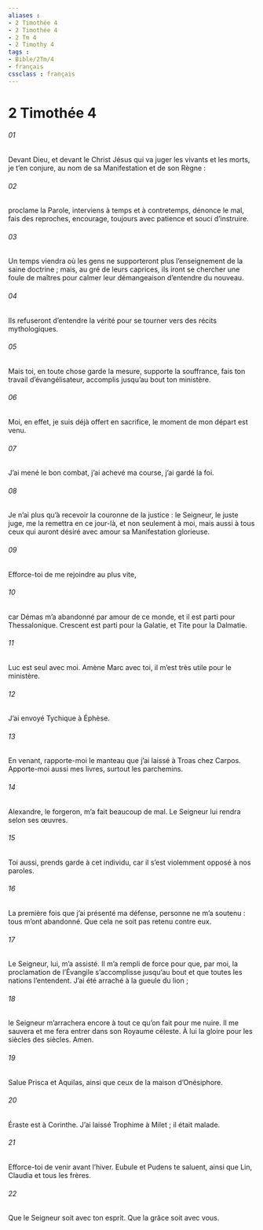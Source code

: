 ```yaml
---
aliases : 
- 2 Timothée 4
- 2 Timothée 4
- 2 Tm 4
- 2 Timothy 4
tags : 
- Bible/2Tm/4
- français
cssclass : français
---
```


# 2 Timothée 4

###### 01
Devant Dieu, et devant le Christ Jésus qui va juger les vivants et les morts, je t’en conjure, au nom de sa Manifestation et de son Règne :
###### 02
proclame la Parole, interviens à temps et à contretemps, dénonce le mal, fais des reproches, encourage, toujours avec patience et souci d’instruire.
###### 03
Un temps viendra où les gens ne supporteront plus l’enseignement de la saine doctrine ; mais, au gré de leurs caprices, ils iront se chercher une foule de maîtres pour calmer leur démangeaison d’entendre du nouveau.
###### 04
Ils refuseront d’entendre la vérité pour se tourner vers des récits mythologiques.
###### 05
Mais toi, en toute chose garde la mesure, supporte la souffrance, fais ton travail d’évangélisateur, accomplis jusqu’au bout ton ministère.
###### 06
Moi, en effet, je suis déjà offert en sacrifice, le moment de mon départ est venu.
###### 07
J’ai mené le bon combat, j’ai achevé ma course, j’ai gardé la foi.
###### 08
Je n’ai plus qu’à recevoir la couronne de la justice : le Seigneur, le juste juge, me la remettra en ce jour-là, et non seulement à moi, mais aussi à tous ceux qui auront désiré avec amour sa Manifestation glorieuse.
###### 09
Efforce-toi de me rejoindre au plus vite,
###### 10
car Démas m’a abandonné par amour de ce monde, et il est parti pour Thessalonique. Crescent est parti pour la Galatie, et Tite pour la Dalmatie.
###### 11
Luc est seul avec moi. Amène Marc avec toi, il m’est très utile pour le ministère.
###### 12
J’ai envoyé Tychique à Éphèse.
###### 13
En venant, rapporte-moi le manteau que j’ai laissé à Troas chez Carpos. Apporte-moi aussi mes livres, surtout les parchemins.
###### 14
Alexandre, le forgeron, m’a fait beaucoup de mal. Le Seigneur lui rendra selon ses œuvres.
###### 15
Toi aussi, prends garde à cet individu, car il s’est violemment opposé à nos paroles.
###### 16
La première fois que j’ai présenté ma défense, personne ne m’a soutenu : tous m’ont abandonné. Que cela ne soit pas retenu contre eux.
###### 17
Le Seigneur, lui, m’a assisté. Il m’a rempli de force pour que, par moi, la proclamation de l’Évangile s’accomplisse jusqu’au bout et que toutes les nations l’entendent. J’ai été arraché à la gueule du lion ;
###### 18
le Seigneur m’arrachera encore à tout ce qu’on fait pour me nuire. Il me sauvera et me fera entrer dans son Royaume céleste. À lui la gloire pour les siècles des siècles. Amen.
###### 19
Salue Prisca et Aquilas, ainsi que ceux de la maison d’Onésiphore.
###### 20
Éraste est à Corinthe. J’ai laissé Trophime à Milet ; il était malade.
###### 21
Efforce-toi de venir avant l’hiver. Eubule et Pudens te saluent, ainsi que Lin, Claudia et tous les frères.
###### 22
Que le Seigneur soit avec ton esprit. Que la grâce soit avec vous.
